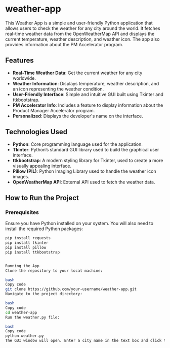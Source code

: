# weather-app

This Weather App is a simple and user-friendly Python application that allows users to check the weather for any city around the world. It fetches real-time weather data from the OpenWeatherMap API and displays the current temperature, weather description, and weather icon. The app also provides information about the PM Accelerator program.

## Features

- **Real-Time Weather Data**: Get the current weather for any city worldwide.
- **Weather Information**: Displays temperature, weather description, and an icon representing the weather condition.
- **User-Friendly Interface**: Simple and intuitive GUI built using Tkinter and ttkbootstrap.
- **PM Accelerator Info**: Includes a feature to display information about the Product Manager Accelerator program.
- **Personalized**: Displays the developer's name on the interface.

## Technologies Used

- **Python**: Core programming language used for the application.
- **Tkinter**: Python’s standard GUI library used to build the graphical user interface.
- **ttkbootstrap**: A modern styling library for Tkinter, used to create a more visually appealing interface.
- **Pillow (PIL)**: Python Imaging Library used to handle the weather icon images.
- **OpenWeatherMap API**: External API used to fetch the weather data.

## How to Run the Project

### Prerequisites

Ensure you have Python installed on your system. You will also need to install the required Python packages:

```bash
pip install requests
pip install tkinter
pip install pillow
pip install ttkbootstrap


Running the App
Clone the repository to your local machine:

bash
Copy code
git clone https://github.com/your-username/weather-app.git
Navigate to the project directory:

bash
Copy code
cd weather-app
Run the weather.py file:

bash
Copy code
python weather.py
The GUI window will open. Enter a city name in the text box and click the "Search" button to get the weather information. Click the "Info" button to learn more about the PM Accelerator program.
